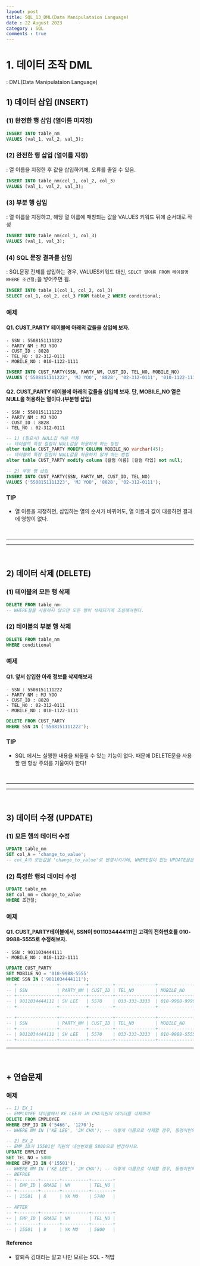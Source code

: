 ```yaml
---
layout: post
title: SQL_13_DML(Data Manipulataion Language)
date : 22 August 2023
category : SQL
comments : true
---
```


# 1. **데이터 조작 DML**
 : DML(Data Manipulataion Language)

## 1) **데이터 삽입 (INSERT)**
### (1) 완전한 행 삽입 (열이름 미지정)
```sql
INSERT INTO table_nm
VALUES (val_1, val_2, val_3);
```

### (2) 완전한 행 삽입 (열이름 지정)
 : 열 이름을 지정한 후 값을 삽입하기에, 오류를 줄일 수 있음.
```sql
INSERT INTO table_nm(col_1, col_2, col_3)
VALUES (val_1, val_2, val_3);
```

### (3) 부분 행 삽입 
 : 열 이름을 지정하고, 해당 열 이름에 매칭되는 값을 VALUES 키워드 뒤에 순서대로 작성
```sql
INSERT INTO table_nm(col_1, col_3)
VALUES (val_1, val_3);
```

### (4) SQL 문장 결과를 삽입
 : SQL문장 전체를 삽입하는 경우, VALUES키워드 대신, `SELCT 열이름 FROM 테이블명 WHERE 조건절;`을 넣어주면 됨.
```sql
INSERT INTO table_1(col_1, col_2, col_3)
SELECT col_1, col_2, col_3 FROM table_2 WHERE conditional;
```


### 예제
#### Q1. CUST_PARTY 테이블에 아래의 값들을 삽입해 보자.
```
- SSN : 5508151111222
- PARTY_NM : MJ YOO
- CUST_ID : 8828
- TEL_NO : 02-312-0111
- MOBILE_NO : 010-1122-1111
```
```sql
INSERT INTO CUST_PARTY(SSN, PARTY_NM, CUST_ID, TEL_NO, MOBILE_NO)
VALUES ('5508151111222', 'MJ YOO', '8828', '02-312-0111', '010-1122-1111');
```

#### Q2. CUST_PARTY 테이블에 아래의 값들을 삽입해 보자. 단, MOBILE_NO 열은 NULL을 허용하는 열이다.(부분행 삽입)
```
- SSN : 5508151111223
- PARTY_NM : MJ YOO
- CUST_ID : 8828
- TEL_NO : 02-312-0111
```
```sql
-- 1) (필요시) NULL값 허용 허용
-- 테이블의 특정 컬럼이 NULL값을 허용하게 하는 방법
alter table CUST_PARTY MODIFY COLUMN MOBILE_NO varchar(45);
-- 테이블의 특정 컬럼이 NULL값을 허용하지 않게 하는 방법
alter table CUST_PARTY modify column [칼럼 이름] [칼럼 타입] not null;

-- 2) 부분 행 삽입 
INSERT INTO CUST_PARTY(SSN, PARTY_NM, CUST_ID, TEL_NO)
VALUES ('5508151111223', 'MJ YOO', '8828', '02-312-0111');
```

### TIP
 - 열 이름을 지정하면, 삽입하는 열의 순서가 바뀌어도, 열 이름과 값이 대응하면 결과에 영향이 없다.




<br>

--- 
--- 

<br>

## 2) **데이터 삭제 (DELETE)**
### (1) 테이블의 모든 행 삭제
```sql
DELETE FROM table_nm:
-- WHERE절을 사용하지 않으면 모든 행이 삭제되기에 조심해야한다.
```

### (2) 테이블의 부분 행 삭제
```sql
DELETE FROM table_nm
WHERE conditional
```

### 예제
#### Q1. 앞서 삽입한 아래 정보를 삭제해보자
```
- SSN : 5508151111222
- PARTY_NM : MJ YOO
- CUST_ID : 8828
- TEL_NO : 02-312-0111
- MOBILE_NO : 010-1122-1111
```
```sql
DELETE FROM CUST_PARTY 
WHERE SSN IN ('5508151111222');
```

### TIP
 - SQL 에서느 실행한 내용을 되돌릴 수 있는 기능이 없다. 때문에 DELETE문을 사용할 땐 항상 주의를 기울여야 한다!



<br>

--- 
--- 

<br>

## 3) **데이터 수정 (UPDATE)**
### (1) 모든 행의 데이터 수정
```sql
UPDATE table_nm
SET col_A = 'change_to_value';
-- col_A의 모든값을 'change_to_value'로 변경시키기에, WHERE절이 없는 UPDATE문은 주의가 필요하다.
```

### (2) 특정한 행의 데이터 수정
```sql
UPDATE table_nm
SET col_nm = change_to_value
WHERE 조건절;
```

### 예제
#### Q1. CUST_PARTY테이블에서, SSN이 9011034444111인 고객의 전화번호를 010-9988-5555로 수정해보자.
```
- SSN : 9011034444111
- MOBILE_NO : 010-1122-1111
```
```sql
UPDATE CUST_PARTY
SET MOBILE_NO = '010-9988-5555'
WHERE SSN IN ('9011034444111');
-- +---------------+----------+---------+---------------+---------------+
-- | SSN           | PARTY_NM | CUST_ID | TEL_NO        | MOBILE_NO     |
-- +---------------+----------+---------+---------------+---------------+
-- | 9011034444111 | SH LEE   | 5570    | 033-333-3333  | 010-9988-9999  |
-- +---------------+----------+---------+---------------+---------------+

-- +---------------+----------+---------+---------------+---------------+
-- | SSN           | PARTY_NM | CUST_ID | TEL_NO        | MOBILE_NO     |
-- +---------------+----------+---------+---------------+---------------+
-- | 9011034444111 | SH LEE   | 5570    | 033-333-3333  | 010-9988-5555  |
-- +---------------+----------+---------+---------------+---------------+
```





--- 
<br>


## + 연습문제
### 예제
```sql
-- 1) EX_1
-- EMPLOYEE 테이블에서 KE LEE와 JM CHA직원의 데이터를 삭제하라
DELETE FROM EMPLOYEE
WHERE EMP_ID IN ('5466', '1270');
-- WHERE NM IN ('KE LEE', 'JM CHA'); -- 이렇게 이름으로 삭제할 경우, 동명이인의 이름도 함께 삭제될 수 있음.

```

```sql
-- 2) EX_2
-- EMP_ID가 15501인 직원의 내선번호를 5800으로 변경하시오.
UPDATE EMPLOYEE
SET TEL_NO = 5800
WHERE EMP_ID IN ('15501');
-- WHERE NM IN ('KE LEE', 'JM CHA'); -- 이렇게 이름으로 삭제할 경우, 동명이인의 이름도 함께 삭제될 수 있음.
-- BEFROE
-- +--------+-------+----------+--------+
-- | EMP_ID | GRADE | NM       | TEL_NO |
-- +--------+-------+----------+--------+
-- | 15501  | 8     | YK MO    | 5740   |

-- AFTER
-- +--------+-------+----------+--------+
-- | EMP_ID | GRADE | NM       | TEL_NO |
-- +--------+-------+----------+--------+
-- | 15501  | 8     | YK MO    | 5800   |
```

#### Reference
- 칼퇴족 김대리는 알고 나만 모르는 SQL - 책밥
